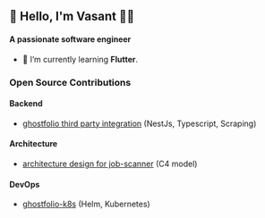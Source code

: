 ## 👋 Hello, I'm Vasant  🧑‍💻
#### A passionate software engineer </h3>

- 🌱 I’m currently learning **Flutter**.

### Open Source Contributions

#### Backend
- [ghostfolio third party integration](https://github.com/VasantSachdewa/ghostfolio-thailand/pull/2) (NestJs, Typescript, Scraping)

#### Architecture
- [architecture design for job-scanner](https://github.com/smolman800/job-scanner/pull/4) (C4 model)

#### DevOps
- [ghostfolio-k8s](https://github.com/VasantSachdewa/ghostfolio-k8s) (Helm, Kubernetes)
  
